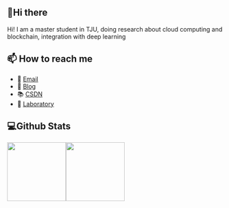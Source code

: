 ## 👋Hi there 

Hi! I am a master student in TJU, doing research about cloud computing and blockchain, integration with deep learning

## 📫 How to reach me

- 📧 [Email](493284461@qq.com)
- 📝 [Blog](http://blog.liph.top)
- 📚 [CSDN](https://blog.csdn.net/lph1912080122)
- 🏡 [Laboratory](http://107lab.com)

## 💻Github Stats

<img align="" height="137px" src="https://github-readme-stats.vercel.app/api?username=lipenghui8&hide_title=true&hide_border=true&show_icons=true&include_all_commits=true&line_height=21&theme=graywhite&locale=en" /><img align="" height="137px" src="https://github-readme-stats.vercel.app/api/top-langs/?username=lipenghui8&hide_title=true&hide_border=true&layout=compact&theme=graywhite&locale=cn" />
